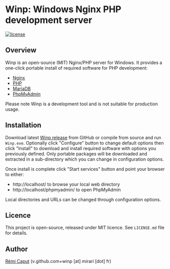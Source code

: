 Winp: Windows Nginx PHP development server
==========================================

[![license](https://img.shields.io/github/license/r3c/winp.svg)](https://opensource.org/licenses/MIT)

Overview
--------

Winp is an open-source (MIT) Nginx/PHP server for Windows. It provides a
one-click portable install of required software for PHP development:

* [Nginx](https://nginx.org/)
* [PHP](https://www.php.net/)
* [MariaDB](https://mariadb.org/)
* [PhpMyAdmin](https://www.phpmyadmin.net/)

Please note Winp is a development tool and is not suitable for production
usage.


Installation
------------

Download latest [Winp release](https://github.com/r3c/winp/releases) from
GitHub or compile from source and run `Winp.exe`. Optionally click
"Configure" button to change default options then click "Install" to download
and install required software with options you previously defined. Only
portable packages will be downloaded and extracted in a sub-directory which
you can change in configuration options.

Once install is complete click "Start services" button and point your browser
to either:

* http://localhost/ to browse your local web directory
* http://localhost/phpmyadmin/ to open PhpMyAdmin

Local directories and URLs can be changed through configuration options.


Licence
-------

This project is open-source, released under MIT licence. See `LICENSE.md` file
for details.


Author
------

[Rémi Caput](http://remi.caput.fr/) (v.github.com+winp [at] mirari [dot] fr)
